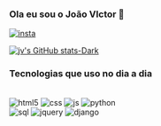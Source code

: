 ### Ola eu sou o João VIctor 👋

[![insta](https://img.shields.io/badge/Instagram-E4405F?style=for-the-badge&logo=instagram&logoColor=white)](https://www.instagram.com/jvmorais.r/)

[![jv's GitHub stats-Dark](https://github-readme-stats.vercel.app/api?username=jvmoraisr&show_icons=true&theme=dark#gh-dark-mode-only)](https://github.com/anuraghazra/github-readme-stats#gh-dark-mode-only)


### Tecnologias que uso no dia a dia 
<div style="display: inline_block"></br>

<img alling=center alt="html5" src="https://img.shields.io/badge/HTML5-E34F26?style=for-the-badge&logo=html5&logoColor=white"/>
<img alling=center alt="css" src="https://img.shields.io/badge/CSS-239120?&style=for-the-badge&logo=css3&logoColor=white"/>
<img alling=center alt="js" src="https://img.shields.io/badge/JavaScript-F7DF1E?style=for-the-badge&logo=javascript&logoColor=black"/>
<img alling=center alt="python" src="https://img.shields.io/badge/Python-14354C?style=for-the-badge&logo=python&logoColor=white"/> </br>

<img alling=center alt="sql" src="https://img.shields.io/badge/SQLite-07405E?style=for-the-badge&logo=sqlite&logoColor=white"/>
<img alling=center alt="jquery" src="https://img.shields.io/badge/jQuery-0769AD?style=for-the-badge&logo=jquery&logoColor=white"/>
<img alling=center alt="django" src="https://img.shields.io/badge/Django-092E20?style=for-the-badge&logo=django&logoColor=white"/>
